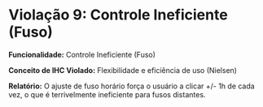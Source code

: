 # Violação 9: Controle Ineficiente (Fuso)

**Funcionalidade:** Controle Ineficiente (Fuso)

**Conceito de IHC Violado:** Flexibilidade e eficiência de uso (Nielsen)

**Relatório:** O ajuste de fuso horário força o usuário a clicar +/- 1h de cada vez, o que é terrivelmente ineficiente para fusos distantes.